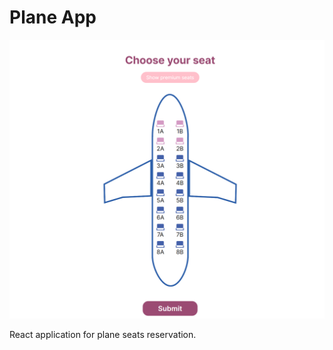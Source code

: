# Plane App

![Plane App MainPage](./images/planeapp.png)

React application for plane seats reservation.
